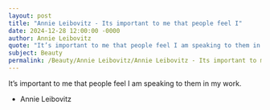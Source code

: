 ```yaml
---
layout: post
title: "Annie Leibovitz - Its important to me that people feel I"
date: 2024-12-28 12:00:00 -0000
author: Annie Leibovitz
quote: "It’s important to me that people feel I am speaking to them in my work."
subject: Beauty
permalink: /Beauty/Annie Leibovitz/Annie Leibovitz - Its important to me that people feel I
---
```


It’s important to me that people feel I am speaking to them in my work.

- Annie Leibovitz
